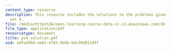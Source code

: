```yaml
---
content_type: resource
description: This resource includes the solutions to the problems given in problem
  set 4.
file: /media/https%3A/open-learning-course-data-rc.s3.amazonaws.com/10-32-separation-processes-spring-2005/adfa268dae62e7829e6bbdc30d011d4f_ps4_solution.pdf
file_type: application/pdf
resourcetype: Document
title: ps4_solution.pdf
uid: adfa268d-ae62-e782-9e6b-bdc30d011d4f
---
```

